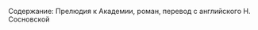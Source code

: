 <!--2024-05-04 15:31:47-->
Содержание:
    Прелюдия к Академии, роман, перевод с английского Н. Сосновской
